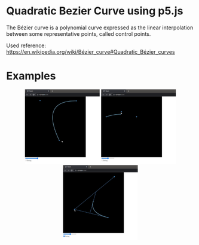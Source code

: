 # Quadratic Bezier Curve using p5.js

The Bézier curve is a polynomial curve expressed as the linear interpolation between some representative points, called control points.

Used reference: https://en.wikipedia.org/wiki/Bézier_curve#Quadratic_Bézier_curves

# Examples

<p align="center">
<img width="200" height="200" src="https://github.com/daviddev16/quadratic-bezier-p5js/blob/master/examples/example_1.gif">
<img width="200" height="200" src="https://github.com/daviddev16/quadratic-bezier-p5js/blob/master/examples/example_3.gif"> 
<img width="200" height="200" src="https://github.com/daviddev16/quadratic-bezier-p5js/blob/master/examples/example_2.gif"> 
</p>

